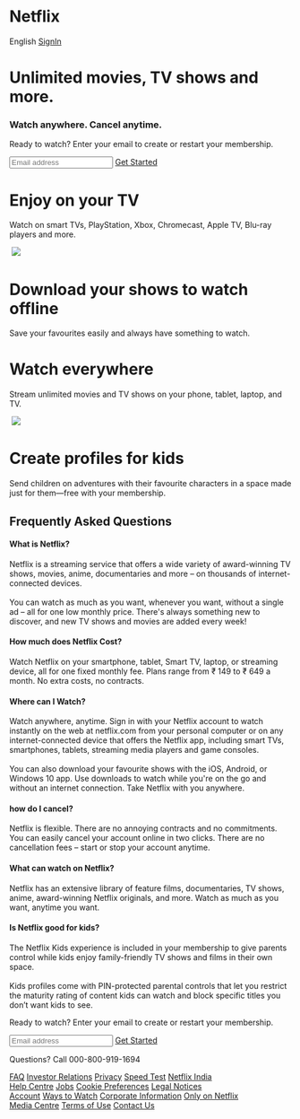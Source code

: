 # Netflix
<!DOCTYPE html>
<html lang="en">
<head>
    <meta charset="UTF-8">
    <meta name="viewport" content="width=device-width, initial-scale=1.0">
    <link rel="stylesheet" href="https://cdnjs.cloudflare.com/ajax/libs/font-awesome/6.4.2/css/all.min.css" integrity="sha512-z3gLpd7yknf1YoNbCzqRKc4qyor8gaKU1qmn+CShxbuBusANI9QpRohGBreCFkKxLhei6S9CQXFEbbKuqLg0DA==" crossorigin="anonymous" referrerpolicy="no-referrer" />
    <link rel="stylesheet" href="style.css">
    <title>Netflix India - Watch</title>
</head>
<body>

  <div class="main">
        <div class="page1">
            <div class="navbar container">
                <a href="#" class="logo"><img src="logo.png" alt=""></a>
                <div class="buttons">
                    <span>English</span>
                    <a href="#" class="btn">SignIn</a>
                </div>
            </div>
            <div class="text container">
                <div class="content">
                    <h1>Unlimited movies, TV shows and more.</h1>
                    <h3>Watch anywhere. Cancel anytime.</h3>
                    <p>Ready to watch? Enter your email to create or restart your membership.   </p>
                    <div class="search">
                        <input type="search" placeholder="Email address">
                        <a href="#" class="btn btn-primary">Get Started <i class="fa-solid fa-chevron-right"></i></a>
                    </div>
                </div>
            </div>
        </div>


  <div class="feature">
            <div class="page2 flex container">
                <div class="desc">
                    <h1>Enjoy on your TV</h1>
                    <p>Watch on smart TVs, PlayStation, Xbox, Chromecast, Apple TV, Blu-ray players and more.</p>
                </div>
                <img src="page2.png" alt="">
                <img src="https://www.streamingrant.com/wp-content/uploads/2022/12/fifty-shades-darker_11zon-768x432.jpg" class="poster">
            </div>
        </div>


   <div class="feature">
            <div class="page3 flex container">
                <img src="page3.jpg" alt="">
                <div class="desc">
                    <h1>Download your shows to watch offline</h1>
                    <p>Save your favourites easily and always have something to watch.</p>
                </div>
            </div>
        </div>


  <div class="feature">
            <div class="page2 flex container">
                <div class="desc">
                    <h1>Watch everywhere</h1>
                    <p>Stream unlimited movies and TV shows on your phone, tablet, laptop, and TV.</p>
                </div>
                <img src="page4.png" alt="">
                <img src="https://occ-0-2794-2219.1.nflxso.net/dnm/api/v6/6gmvu2hxdfnQ55LZZjyzYR4kzGk/AAAABZGKLVk9PS7eETwLUcDxK3vy42z0FL_KW7Z1H4Pu2R3bgvOl50robFdNjuxnzOi3J_j_2YDZWf1cgKxL-Y0lbMNk-Xw2U7LVjkO2dgHe3SvhcLffIDwelUtOYk2xAH3IopAIrg.jpg?r=ca1  " class="poster2">
            </div>
        </div>


   <div class="feature">
            <div class="page3 flex container">
                <img src="page5.png" alt="">
                <div class="desc">
                    <h1>Create profiles for kids</h1>
                    <p>Send children on adventures with their favourite characters in a space made just for them—free with your membership.</p>
                </div>
            </div>
        </div>


  <section class="faqs container">
            <h2>Frequently Asked Questions</h2>
            <div class="faqs__container">
                <article class="faq">
                    <div class="faq__icon">
                        <i class="fa-solid fa-plus"></i>
                    </div>
                    <div class="question__answer">
                        <h4>What is Netflix?</h4>
                        <p>Netflix is a streaming service that offers a wide variety of award-winning TV shows, movies, anime, documentaries and more – on thousands of internet-connected devices.<br><br>
                        You can watch as much as you want, whenever you want, without a single ad – all for one low monthly price. There's always something new to discover, and new TV shows and movies are added every week!</p>
                    </div>
                </article>
    
   <article class="faq">
                    <div class="faq__icon">
                        <i class="fa-solid fa-plus"></i>
                    </div>
                    <div class="question__answer">
                        <h4>How much does Netflix Cost?</h4>
                        <p>Watch Netflix on your smartphone, tablet, Smart TV, laptop, or streaming device, all for one fixed monthly fee. Plans range from ₹ 149 to ₹ 649 a month. No extra costs, no contracts.</p>
                    </div>
                </article>
    
  <article class="faq">
                    <div class="faq__icon">
                        <i class="fa-solid fa-plus"></i>
                    </div>
                    <div class="question__answer">
                        <h4>Where can I Watch?</h4>
                        <p>Watch anywhere, anytime. Sign in with your Netflix account to watch instantly on the web at netflix.com from your personal computer or on any internet-connected device that offers the Netflix app, including smart TVs, smartphones, tablets, streaming media players and game consoles.<br><br>
                        You can also download your favourite shows with the iOS, Android, or Windows 10 app. Use downloads to watch while you're on the go and without an internet connection. Take Netflix with you anywhere.</p>
                    </div>
                </article>
    
   <article class="faq">
                    <div class="faq__icon">
                        <i class="fa-solid fa-plus"></i>
                    </div>
                    <div class="question__answer">
                        <h4>how do I cancel?</h4>
                        <p>Netflix is flexible. There are no annoying contracts and no commitments. You can easily cancel your account online in two clicks. There are no cancellation fees – start or stop your account anytime.</p>
                    </div>
                </article>
    
   <article class="faq">
                    <div class="faq__icon">
                        <i class="fa-solid fa-plus"></i>
                    </div>
                    <div class="question__answer">
                        <h4>What can watch on Netflix?</h4>
                        <p>Netflix has an extensive library of feature films, documentaries, TV shows, anime, award-winning Netflix originals, and more. Watch as much as you want, anytime you want.</p>
                    </div>
                </article>
    
   <article class="faq">
                    <div class="faq__icon">
                        <i class="fa-solid fa-plus"></i>
                    </div>
                    <div class="question__answer">
                        <h4>Is Netflix good for kids?</h4>
                        <p>The Netflix Kids experience is included in your membership to give parents control while kids enjoy family-friendly TV shows and films in their own space.<br><br>
                        Kids profiles come with PIN-protected parental controls that let you restrict the maturity rating of content kids can watch and block specific titles you don’t want kids to see.</p>
                    </div>
                </article>
            </div>
        </section>

   <div class="last">
            <p>Ready to watch? Enter your email to create or restart your membership.</p>
                    <div class="search">
                        <input type="search" placeholder="Email address">
                        <a href="#" class="btn btn-primary">Get Started <i class="fa-solid fa-chevron-right"></i></a>
                    </div>
          </div>

   <div class="footer container">
            <p>Questions? Call <span>000-800-919-1694</span> </p>
            <div class="footer-content">
                <div class="footer1 f-property">
                    <a href="#">FAQ</a>
                    <a href="#">Investor Relations</a>
                    <a href="#">Privacy</a>
                    <a href="#">Speed Test</a>
                    <a href="#">Netflix India</a>
                </div>

  <div class="footer2 f-property">
                    <a href="#">Help Centre</a>
                    <a href="#">Jobs</a>
                    <a href="#">Cookie Preferences</a>
                    <a href="#">Legal Notices</a>
                </div>

 <div class="footer3 f-property">
                    <a href="#">Account</a>
                    <a href="#">Ways to Watch</a>
                    <a href="#">Corporate Information</a>
                    <a href="#">Only on Netflix</a>
                </div>
                
  <div class="footer4 f-property">
                    <a href="#">Media Centre</a>
                    <a href="#">Terms of Use</a>
                    <a href="#">Contact Us</a>
                </div>
            </div>
        </div>
    </div>

   <script>
        
        // Show/hide faq questions 

        const faqs = document.querySelectorAll('.faq');

        faqs.forEach(faq => {
            faq.addEventListener('click', () => {
                faq.classList.toggle('open');

                //change icon
                const icon = faq.querySelector('.faq__icon i');
                if(icon.className === 'fa-solid fa-plus'){
                    icon.className =  'fa-solid fa-xmark';   
                }else{
                    icon.className = 'fa-solid fa-plus';
                }
            })
        });

    </script>
</body>
</html>
